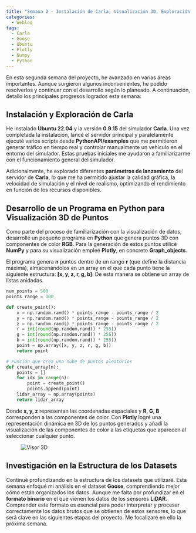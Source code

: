 ```yaml
---
title: "Semana 2 - Instalación de Carla, Visualización 3D, Exploración de Datasets"
categories:
  - Weblog
tags:
  - Carla
  - Goose
  - Ubuntu
  - Plotly
  - Numpy
  - Python
---
```


En esta segunda semana del proyecto, he avanzado en varias áreas importantes. Aunque surgieron algunos inconvenientes, he podido resolverlos y continuar con el desarrollo según lo planeado. A continuación, detallo los principales progresos logrados esta semana:

## Instalación y Exploración de Carla

He instalado **Ubuntu 22.04** y la versión **0.9.15** del simulador **Carla**. Una vez completada la instalación, lancé el servidor principal y paralelamente ejecuté varios scripts desde **PythonAPI/examples** que me permitieron generar tráfico en tiempo real y controlar manualmente un vehículo en el entorno del simulador. Estas pruebas iniciales me ayudaron a familiarizarme con el funcionamiento general del simulador.

Adicionalmente, he explorado diferentes **parámetros de lanzamiento** del servidor de **Carla**, lo que me ha permitido ajustar la calidad gráfica, la velocidad de simulación y el nivel de realismo, optimizando el rendimiento en función de los recursos disponibles.

## Desarrollo de un Programa en Python para Visualización 3D de Puntos

Como parte del proceso de familiarización con la visualización de datos, desarrollé un pequeño programa en **Python** que genera puntos 3D con componentes de color **RGB**. Para la generación de estos puntos utilicé **NumPy** y para su visualización empleé **Plotly**, en concreto **Graph_objects**.

El programa genera **n** puntos dentro de un rango **r** (que define la distancia máxima), almacenándolos en un array en el que cada punto tiene la siguiente estructura: **[x, y, z, r, g, b]**. De esta manera se obtiene un array de listas anidadas.

```python
num_points = 500
points_range = 100

def create_point(): 
    x = np.random.rand() * points_range - points_range / 2
    y = np.random.rand() * points_range - points_range / 2
    z = np.random.rand() * points_range - points_range / 2
    r = int(round(np.random.rand() * 255))
    g = int(round(np.random.rand() * 255))
    b = int(round(np.random.rand() * 255))
    point = np.array([x, y, z, r, g, b])
    return point

# Función que crea una nube de puntos aleatorios
def create_array(n):
    points = []
    for idx in range(n):
        point = create_point()
        points.append(point)
    lidar_array = np.array(points)
    return lidar_array
```

Donde **x, y, z** representan las coordenadas espaciales y **R, G, B** corresponden a las componentes de color. Con **Plotly** logré una representación dinámica en 3D de los puntos generados y añadí la visualización de las componentes de color a las etiquetas que aparecen al seleccionar cualquier punto.   


<figure class="align-center" style="max-width: 100%">
  <img src="{{ site.url }}{{ site.baseurl }}/assets/images/3d-points-visualizer.png" alt="Visor 3D">
</figure>

## Investigación en la Estructura de los Datasets

Continué profundizando en la estructura de los datasets que utilizaré. Esta semana enfoqué mi análisis en el dataset **Goose**, comprendiendo mejor cómo están organizados los datos. Aunque me falta por profundizar en el **formato binario** en el que vienen los datos de los sensores **LiDAR**. Comprender este formato es esencial para poder interpretar y procesar correctamente los datos brutos que se obtienen de estos sensores, lo que será clave en las siguientes etapas del proyecto. Me focalizaré en ello la próxima semana.






